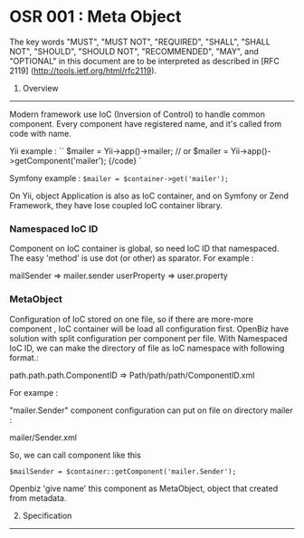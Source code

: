 OSR 001 : Meta Object
=====================
The key words "MUST", "MUST NOT", "REQUIRED", "SHALL", "SHALL NOT", "SHOULD", "SHOULD NOT", "RECOMMENDED", "MAY", and "OPTIONAL" in this document are to be interpreted as described in [RFC 2119] (http://tools.ietf.org/html/rfc2119).


1. Overview
-------------
Modern framework use IoC (Inversion of Control)  to handle common component.  Every component have registered name,  and it's called from code with name.

Yii example :
``
$mailer = Yii->app()->mailer;   // or
$mailer = Yii->app()->getComponent('mailer');
{/code}
`

Symfony example :
`
$mailer = $container->get('mailer');
`

On Yii, object Application is also as IoC container, and on Symfony or Zend Framework, they have lose coupled IoC container library.

### Namespaced IoC ID

Component on IoC container is global, so need IoC ID that namespaced. The easy 'method' is use dot (or other) as sparator. For example :

mailSender => mailer.sender
userProperty => user.property

### MetaObject

Configuration of IoC stored on one file, so if there are more-more component , IoC container will be load all configuration first. OpenBiz have solution with split configuration per component per file. With Namespaced IoC ID, we can make the directory of file as IoC namespace with following format.:

path.path.path.ComponentID => Path/path/path/ComponentID.xml

For exampe :

"mailer.Sender" component configuration can put on file on directory mailer :

mailer/Sender.xml

So, we can call component like this 

`
$mailSender = $container::getComponent('mailer.Sender');
`

Openbiz 'give name' this component as MetaObject, object that created from metadata.


2. Specification
-----------------
